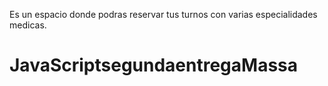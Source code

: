 Es un espacio donde podras reservar tus turnos con varias especialidades medicas. 
# JavaScriptsegundaentregaMassa
